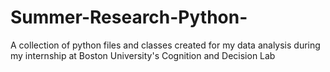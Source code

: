 # Summer-Research-Python-
A collection of python files and classes created for my data analysis during my internship at Boston University's Cognition and Decision Lab
